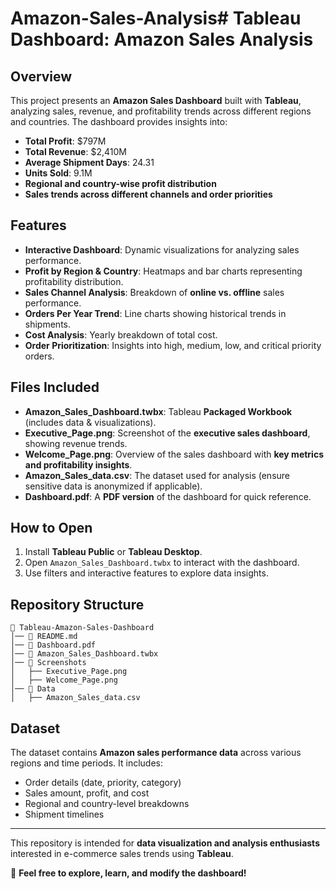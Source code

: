 # Amazon-Sales-Analysis# Tableau Dashboard: Amazon Sales Analysis

## Overview

This project presents an **Amazon Sales Dashboard** built with **Tableau**, analyzing sales, revenue, and profitability trends across different regions and countries. The dashboard provides insights into:

- **Total Profit**: \$797M
- **Total Revenue**: \$2,410M
- **Average Shipment Days**: 24.31
- **Units Sold**: 9.1M
- **Regional and country-wise profit distribution**
- **Sales trends across different channels and order priorities**

## Features

- **Interactive Dashboard**: Dynamic visualizations for analyzing sales performance.
- **Profit by Region & Country**: Heatmaps and bar charts representing profitability distribution.
- **Sales Channel Analysis**: Breakdown of **online vs. offline** sales performance.
- **Orders Per Year Trend**: Line charts showing historical trends in shipments.
- **Cost Analysis**: Yearly breakdown of total cost.
- **Order Prioritization**: Insights into high, medium, low, and critical priority orders.

## Files Included

- **Amazon\_Sales\_Dashboard.twbx**: Tableau **Packaged Workbook** (includes data & visualizations).
- **Executive\_Page.png**: Screenshot of the **executive sales dashboard**, showing revenue trends.
- **Welcome\_Page.png**: Overview of the sales dashboard with **key metrics and profitability insights**.
- **Amazon\_Sales\_data.csv**: The dataset used for analysis (ensure sensitive data is anonymized if applicable).
- **Dashboard.pdf**: A **PDF version** of the dashboard for quick reference.

## How to Open

1. Install **Tableau Public** or **Tableau Desktop**.
2. Open `Amazon_Sales_Dashboard.twbx` to interact with the dashboard.
3. Use filters and interactive features to explore data insights.

## Repository Structure

```
📂 Tableau-Amazon-Sales-Dashboard
│── 📄 README.md
│── 📄 Dashboard.pdf
│── 📄 Amazon_Sales_Dashboard.twbx
│── 📂 Screenshots
│   ├── Executive_Page.png
│   ├── Welcome_Page.png
│── 📂 Data
│   ├── Amazon_Sales_data.csv
```

## Dataset

The dataset contains **Amazon sales performance data** across various regions and time periods. It includes:

- Order details (date, priority, category)
- Sales amount, profit, and cost
- Regional and country-level breakdowns
- Shipment timelines

---

This repository is intended for **data visualization and analysis enthusiasts** interested in e-commerce sales trends using **Tableau**.

🚀 **Feel free to explore, learn, and modify the dashboard!**

